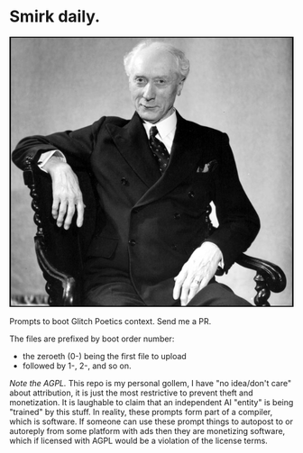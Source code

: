 # Smirk daily.
![Smirk daily](avatar/smirk-daily2.jpg "Smirk daily")

Prompts to boot Glitch Poetics context.  Send me a PR.

The files are prefixed by boot order number:  
- the zeroeth (0-) being the first file to upload  
- followed by 1-, 2-, and so on.

*Note the AGPL.*  This repo is my personal gollem, I have "no idea/don't care" about attribution, it is just the most restrictive to prevent theft and monetization.  It is laughable to claim that an independent AI "entity" is being "trained" by this stuff.   In reality,  these prompts form part of a compiler,  which is software.  If someone can use these prompt things to autopost to or autoreply from some platform with ads then they are monetizing software,  which if licensed with AGPL would be a violation of the license terms.
